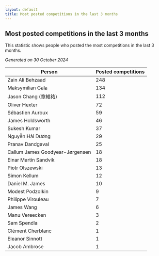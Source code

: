 ```yaml
---
layout: default
title: Most posted competitions in the last 3 months
---
```

## Most posted competitions in the last 3 months
This statistic shows people who posted the most competitions in the last 3 months.

*Generated on 30 October 2024*

| Person | Posted competitions |
| --- | --- |
| Zain Ali Behzaad | 248 |
| Maksymilian Gala | 134 |
| Jason Chang (章維祐) | 112 |
| Oliver Hexter | 72 |
| Sébastien Auroux | 59 |
| James Holdsworth | 46 |
| Sukesh Kumar | 37 |
| Nguyễn Hải Dương | 29 |
| Pranav Dandgaval | 25 |
| Callum James Goodyear-Jørgensen | 18 |
| Einar Martin Sandvik | 18 |
| Piotr Olszewski | 13 |
| Simon Kellum | 12 |
| Daniel M. James | 10 |
| Modest Podzolkin | 9 |
| Philippe Virouleau | 7 |
| James Wang | 6 |
| Manu Vereecken | 3 |
| Sam Spendla | 2 |
| Clément Cherblanc | 1 |
| Eleanor Sinnott | 1 |
| Jacob Ambrose | 1 |
